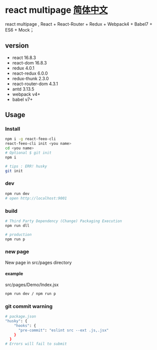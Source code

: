 # react multipage [简体中文](./README.zh-CN.md)

react multipage , React + React-Router + Redux + Webpack4 + Babel7 + ES6 + Mock；

## version

- react 16.8.3
- react-dom 16.8.3
- redux 4.0.1
- react-redux 6.0.0
- redux-thunk 2.3.0
- react-router-dom 4.3.1
- antd 3.13.5
- webpack v4+
- babel v7+

## Usage

### Install

```bash
npm i -g react-feeo-cli
react-feeo-cli init <you name>
cd <you name>
# Optional $ git init
npm i

# tips : ERR! husky
git init
```

### dev

```bash
npm run dev
# open http://localhost:9001
```

### build

```bash
# Third Party Dependency (Change) Packaging Execution
npm run dll

# production
npm run p
```

### new page

New page in src/pages directory

#### example

src/pages/Demo/Index.jsx

```bash
npm run dev / npm run p
```

### git commit warning

```bash
# package.json
"husky": {
    "hooks": {
      "pre-commit": "eslint src --ext .js,.jsx"
    }
  }
# Errors will fail to submit
```
